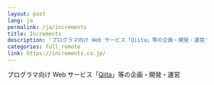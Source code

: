 ```yaml
---
layout: post
lang: ja
permalink: /ja/increments
title: Increments
description: 'プログラマ向け Web サービス「Qiita」等の企画・開発・運営'
categories: full_remote
link: https://increments.co.jp/
---
```


<p>プログラマ向け Web サービス「<a href="https://qiita.com">Qiita</a>」等の企画・開発・運営</p>
